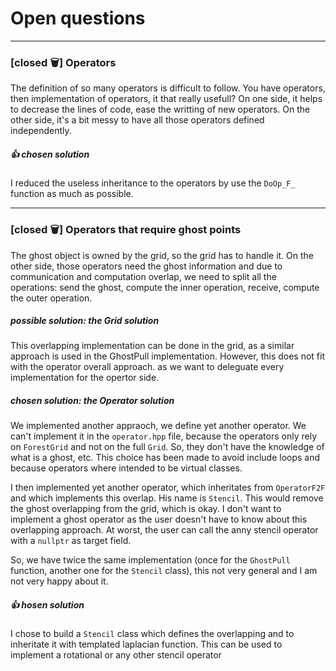 # Open questions

---------------------------
### [closed :wastebasket:] Operators 
The definition of so many operators is difficult to follow.
You have operators, then implementation of operators, it that really usefull? 
On one side, it helps to decrease the lines of code, ease the writting of new operators. On the other side, it's a bit messy to have all those operators defined independently.

##### :+1: chosen solution
I reduced the useless inheritance to the operators by use the `DoOp_F_` function as much as possible.

---------------------------
### [closed :wastebasket:] Operators that require ghost points
The ghost object is owned by the grid, so the grid has to handle it.
On the other side, those operators need the ghost information and due to communication and computation overlap, we need to split all the operations: send the ghost, compute the inner operation, receive, compute the outer operation.

##### possible solution: the Grid solution

This overlapping implementation can be done in the grid, as a similar approach is used in the GhostPull implementation. However, this does not fit with the operator overall approach. as we want to deleguate every implementation for the opertor side.


##### chosen solution: the Operator solution

We implemented another appraoch, we define yet another operator.
We can't implement it in the `operator.hpp` file, because the operators only rely on `ForestGrid` and not on the full `Grid`. So, they don't have the knowledge of what is a ghost, etc. This choice has been made to avoid include loops and because operators where intended to be virtual classes.

I then implemented yet another operator, which inheritates from `OperatorF2F` and which implements this overlap.
His name is `Stencil`. This would remove the ghost overlapping from the grid, which is okay. I don't want to implement a ghost operator as the user doesn't have to know about this overlapping approach. At worst, the user can call the anny stencil operator with a `nullptr` as target field.

So, we have twice the same implementation (once for the `GhostPull` function, another one for the `Stencil` class), this not very general and I am not very happy about it.

##### :+1: hosen solution
I chose to build a `Stencil` class which defines the overlapping and to inheritate it with templated laplacian function. This can be used to implement a rotational or any other stencil operator